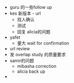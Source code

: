 - guru 的一些follow up
- kes 新版本 - url
	- 找人确认
	- 测试
	- 回复 alicia的问题
- yafet
	- 量大 wait for confirmation
- url review
- 发 overlap study 的质量要求
- samir的问题
	- mibasha correction
	- alicia back up
-